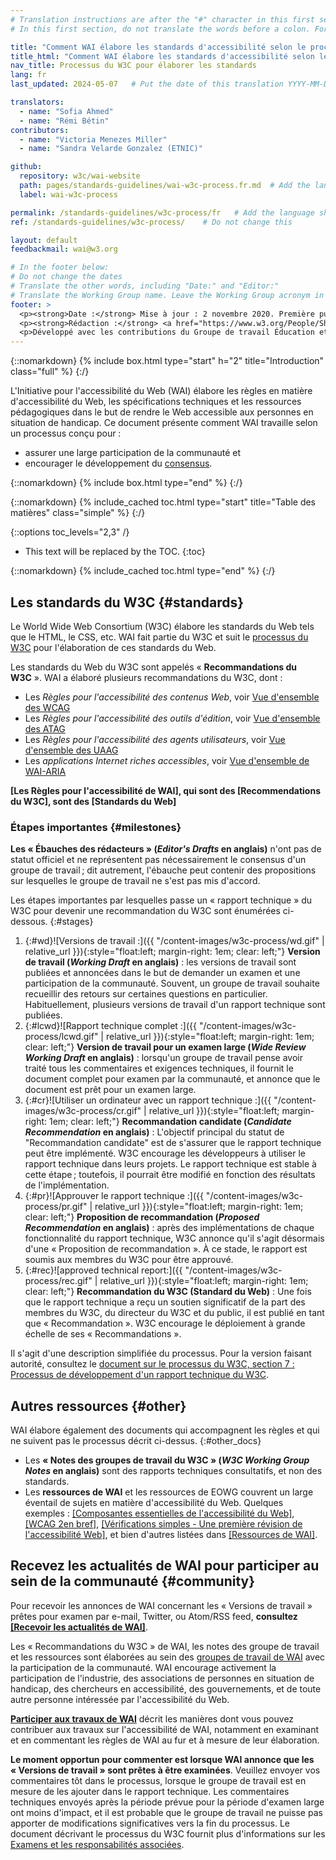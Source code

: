 ```yaml
---
# Translation instructions are after the "#" character in this first section. They are comments that do not show up in the web page. You do not need to translate the instructions after "#".
# In this first section, do not translate the words before a colon. For example, do not translate "title:". Do translate the text after "title:"

title: "Comment WAI élabore les standards d'accessibilité selon le processus du W3C : étapes importantes et opportunités pour contribuer"
title_html: "Comment WAI élabore les standards d'accessibilité selon le processus du W3C :<br> étapes importantes et opportunités pour contribuer"
nav_title: Processus du W3C pour élaborer les standards
lang: fr
last_updated: 2024-05-07   # Put the date of this translation YYYY-MM-DD (with month in the middle)

translators:
  - name: "Sofia Ahmed"
  - name: "Rémi Bétin"
contributors:
  - name: "Victoria Menezes Miller"
  - name: "Sandra Velarde Gonzalez (ETNIC)"

github:
  repository: w3c/wai-website
  path: pages/standards-guidelines/wai-w3c-process.fr.md  # Add the language shortcode to the middle of the filename, for example: content/index.fr.md
  label: wai-w3c-process

permalink: /standards-guidelines/w3c-process/fr   # Add the language shortcode to the end, with no slash at the end. For example /path/to/file/fr
ref: /standards-guidelines/w3c-process/    # Do not change this

layout: default
feedbackmail: wai@w3.org

# In the footer below:
# Do not change the dates
# Translate the other words, including "Date:" and "Editor:"
# Translate the Working Group name. Leave the Working Group acronym in English.
footer: >
  <p><strong>Date :</strong> Mise à jour : 2 novembre 2020. Première publication en septembre 2006.</p>
  <p><strong>Rédaction :</strong> <a href="https://www.w3.org/People/Shawn/">Shawn Lawton Henry</a>.</p>
  <p>Développé avec les contributions du Groupe de travail Éducation et Promotion (<a href="https://www.w3.org/WAI/EO/">EOWG</a>).</p>
---
```


{::nomarkdown}
{% include box.html type="start" h="2" title="Introduction" class="full" %}
{:/}

L'Initiative pour l'accessibilité du Web (WAI) élabore les règles en matière d'accessibilité du Web, les spécifications techniques et les ressources pédagogiques dans le but de rendre le Web accessible aux personnes en situation de handicap. Ce document présente comment WAI travaille selon un processus conçu pour :

- assurer une large participation de la communauté et
- encourager le développement du [consensus](https://www.w3.org/Consortium/Process/#Consensus).

{::nomarkdown}
{% include box.html type="end" %}
{:/}

{::nomarkdown}
{% include_cached toc.html type="start" title="Table des matières" class="simple" %}
{:/}

{::options toc_levels="2,3" /}

-   This text will be replaced by the TOC.
{:toc}

{::nomarkdown}
{% include_cached toc.html type="end" %}
{:/}

## Les standards du W3C {#standards}

Le World Wide Web Consortium (W3C) élabore les standards du Web tels que le HTML, le CSS, etc. WAI fait partie du W3C et suit le [processus du W3C](https://www.w3.org/Consortium/Process/) pour l'élaboration de ces standards du Web.

Les standards du Web du W3C sont appelés « **Recommandations du W3C** ». WAI a élaboré plusieurs recommandations du W3C, dont :

- Les _Règles pour l'accessibilité des contenus Web_, voir [Vue d'ensemble des WCAG](/standards-guidelines/wcag/)
- Les _Règles pour l'accessibilité des outils d'édition_, voir [Vue d'ensemble des ATAG](/standards-guidelines/atag/)
- Les _Règles pour l'accessibilité des agents utilisateurs_, voir [Vue d'ensemble des UAAG](/standards-guidelines/uaag/)
- Les _applications Internet riches accessibles_, voir [Vue d'ensemble de WAI-ARIA](/standards-guidelines/aria/)

**\[Les Règles pour l'accessibilité de WAI\], qui sont des \[Recommendations du W3C\], sont des
\[Standards du Web\]**

### Étapes importantes {#milestones}

**Les « Ébauches des rédacteurs » (<i lang="en">Editor's Drafts</i> en anglais)** n'ont pas de statut officiel et ne représentent pas nécessairement le consensus d'un groupe de travail ; dit autrement, l'ébauche peut contenir des propositions sur lesquelles le groupe de travail ne s'est pas mis d'accord.

Les étapes importantes par lesquelles passe un « rapport technique » du W3C pour devenir une recommandation du W3C sont énumérées ci-dessous.
{:#stages}

1. {:#wd}![Versions de travail :]({{ "/content-images/w3c-process/wd.gif" | relative_url }}){:style="float:left; margin-right: 1em; clear: left;"} **Version de travail (<i lang="en">Working Draft</i> en anglais)** : les versions de travail sont publiées et annoncées dans le but de demander un examen et une participation de la communauté. Souvent, un groupe de travail souhaite recueillir des retours sur certaines questions en particulier. Habituellement, plusieurs versions de travail d'un rapport technique sont publiées.
2. {:#lcwd}![Rapport technique complet :]({{ "/content-images/w3c-process/lcwd.gif" | relative_url }}){:style="float:left; margin-right: 1em; clear: left;"} **Version de travail pour un examen large (<i lang="en">Wide Review Working Draft</i> en anglais)** : lorsqu'un groupe de travail pense avoir traité tous les commentaires et exigences techniques, il fournit le document complet pour examen par la communauté, et annonce que le document est prêt pour un examen large.
3. {:#cr}![Utiliser un ordinateur avec un rapport technique :]({{ "/content-images/w3c-process/cr.gif" | relative_url }}){:style="float:left; margin-right: 1em; clear: left;"} **Recommandation candidate (<i lang="en">Candidate Recommendation</i> en anglais)** : L'objectif principal du statut de "Recommandation candidate" est de s'assurer que le rapport technique peut être implémenté. W3C encourage les développeurs à utiliser le rapport technique dans leurs projets. Le rapport technique est stable à cette étape ; toutefois, il pourrait être modifié en fonction des résultats de l'implémentation.
4. {:#pr}![Approuver le rapport technique :]({{ "/content-images/w3c-process/pr.gif" | relative_url }}){:style="float:left; margin-right: 1em; clear: left;"} **Proposition de recommandation (<i lang="en">Proposed Recommendation</i> en anglais)** : après des implémentations de  chaque fonctionnalité du rapport technique, W3C annonce qu'il s'agit désormais d'une « Proposition de recommandation ». À ce stade, le rapport est soumis aux membres du W3C pour être approuvé.
5. {:#rec}![approved technical report:]({{ "/content-images/w3c-process/rec.gif" | relative_url }}){:style="float:left; margin-right: 1em; clear: left;"} **Recommandation du W3C (Standard du Web)** : Une fois que le rapport technique a reçu un soutien significatif de la part des membres du W3C, du directeur du W3C et du public, il est publié en tant que « Recommandation ». W3C encourage le déploiement à grande échelle de ses « Recommandations ».

Il s'agit d'une description simplifiée du processus. Pour la version faisant autorité, consultez le [document sur le processus du W3C, section 7 : Processus de développement d'un rapport technique du W3C](https://www.w3.org/Consortium/Process/#Reports).

## Autres ressources {#other}

WAI élabore également des documents qui accompagnent les règles et qui ne suivent pas le processus décrit ci-dessus.
{:#other_docs}

- Les **« Notes des groupes de travail du W3C » (<i lang="en">W3C Working Group Notes</i> en anglais)** sont des rapports techniques consultatifs, et non des standards.
- Les **ressources de WAI** et les ressources de EOWG couvrent un large éventail de sujets en matière d'accessibilité du Web. Quelques exemples : [[Composantes essentielles de l'accessibilité du Web]](/fundamentals/components/), [[WCAG 2en bref]](/standards-guidelines/wcag/glance/), [[Vérifications simples - Une première révision de l'accessibilité Web]](/test-evaluate/preliminary/), et bien d'autres listées dans [[Ressources de WAI]](/resources/).

## Recevez les actualités de WAI pour participer au sein de la communauté {#community}

Pour recevoir les annonces de WAI concernant les « Versions de travail » prêtes pour examen par e-mail, Twitter, ou Atom/RSS feed, **consultez [[Recevoir les actualités de WAI]](/news/subscribe/)**.

Les « Recommandations du W3C » de WAI, les notes des groupe de travail et les ressources sont élaborées au sein des [groupes de travail de WAI](/about/groups/) avec la participation de la communauté. WAI encourage activement la participation de l'industrie, des associations de personnes en situation de handicap, des chercheurs en accessibilité, des gouvernements, et de toute autre personne intéressée par l'accessibilité du Web.

**[Participer aux travaux de WAI](/get-involved/)** décrit les manières dont vous pouvez contribuer aux travaux sur l'accessibilité de WAI, notamment en examinant et en commentant les règles de WAI au fur et à mesure de leur élaboration.

**Le moment opportun pour commenter est lorsque WAI annonce que les « Versions de travail » sont prêtes à être examinées**. Veuillez envoyer vos commentaires tôt dans le processus, lorsque le groupe de travail est en mesure de les ajouter dans le rapport technique. Les commentaires techniques envoyés après la période prévue pour la période d'examen large ont moins d'impact, et il est probable que le groupe de travail ne puisse pas apporter de modifications significatives vers la fin du processus. Le document décrivant le processus du W3C fournit plus d'informations sur les [Examens et les responsabilités associées](https://www.w3.org/Consortium/Process/#doc-reviews).
